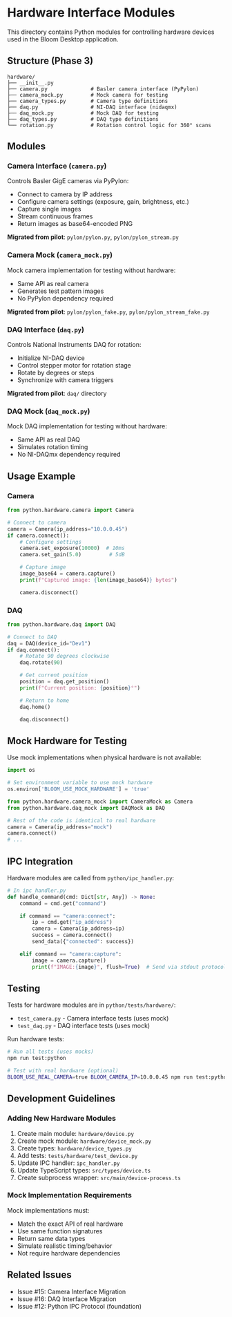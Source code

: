 # Hardware Interface Modules

This directory contains Python modules for controlling hardware devices used in the Bloom Desktop application.

## Structure (Phase 3)

```
hardware/
├── __init__.py
├── camera.py              # Basler camera interface (PyPylon)
├── camera_mock.py         # Mock camera for testing
├── camera_types.py        # Camera type definitions
├── daq.py                 # NI-DAQ interface (nidaqmx)
├── daq_mock.py            # Mock DAQ for testing
├── daq_types.py           # DAQ type definitions
└── rotation.py            # Rotation control logic for 360° scans
```

## Modules

### Camera Interface (`camera.py`)
Controls Basler GigE cameras via PyPylon:
- Connect to camera by IP address
- Configure camera settings (exposure, gain, brightness, etc.)
- Capture single images
- Stream continuous frames
- Return images as base64-encoded PNG

**Migrated from pilot**: `pylon/pylon.py`, `pylon/pylon_stream.py`

### Camera Mock (`camera_mock.py`)
Mock camera implementation for testing without hardware:
- Same API as real camera
- Generates test pattern images
- No PyPylon dependency required

**Migrated from pilot**: `pylon/pylon_fake.py`, `pylon/pylon_stream_fake.py`

### DAQ Interface (`daq.py`)
Controls National Instruments DAQ for rotation:
- Initialize NI-DAQ device
- Control stepper motor for rotation stage
- Rotate by degrees or steps
- Synchronize with camera triggers

**Migrated from pilot**: `daq/` directory

### DAQ Mock (`daq_mock.py`)
Mock DAQ implementation for testing without hardware:
- Same API as real DAQ
- Simulates rotation timing
- No NI-DAQmx dependency required

## Usage Example

### Camera
```python
from python.hardware.camera import Camera

# Connect to camera
camera = Camera(ip_address="10.0.0.45")
if camera.connect():
    # Configure settings
    camera.set_exposure(10000)  # 10ms
    camera.set_gain(5.0)         # 5dB

    # Capture image
    image_base64 = camera.capture()
    print(f"Captured image: {len(image_base64)} bytes")

    camera.disconnect()
```

### DAQ
```python
from python.hardware.daq import DAQ

# Connect to DAQ
daq = DAQ(device_id="Dev1")
if daq.connect():
    # Rotate 90 degrees clockwise
    daq.rotate(90)

    # Get current position
    position = daq.get_position()
    print(f"Current position: {position}°")

    # Return to home
    daq.home()

    daq.disconnect()
```

## Mock Hardware for Testing

Use mock implementations when physical hardware is not available:

```python
import os

# Set environment variable to use mock hardware
os.environ['BLOOM_USE_MOCK_HARDWARE'] = 'true'

from python.hardware.camera_mock import CameraMock as Camera
from python.hardware.daq_mock import DAQMock as DAQ

# Rest of the code is identical to real hardware
camera = Camera(ip_address="mock")
camera.connect()
# ...
```

## IPC Integration

Hardware modules are called from `python/ipc_handler.py`:

```python
# In ipc_handler.py
def handle_command(cmd: Dict[str, Any]) -> None:
    command = cmd.get("command")

    if command == "camera:connect":
        ip = cmd.get("ip_address")
        camera = Camera(ip_address=ip)
        success = camera.connect()
        send_data({"connected": success})

    elif command == "camera:capture":
        image = camera.capture()
        print(f"IMAGE:{image}", flush=True)  # Send via stdout protocol
```

## Testing

Tests for hardware modules are in `python/tests/hardware/`:
- `test_camera.py` - Camera interface tests (uses mock)
- `test_daq.py` - DAQ interface tests (uses mock)

Run hardware tests:
```bash
# Run all tests (uses mocks)
npm run test:python

# Test with real hardware (optional)
BLOOM_USE_REAL_CAMERA=true BLOOM_CAMERA_IP=10.0.0.45 npm run test:python
```

## Development Guidelines

### Adding New Hardware Modules

1. Create main module: `hardware/device.py`
2. Create mock module: `hardware/device_mock.py`
3. Create types: `hardware/device_types.py`
4. Add tests: `tests/hardware/test_device.py`
5. Update IPC handler: `ipc_handler.py`
6. Update TypeScript types: `src/types/device.ts`
7. Create subprocess wrapper: `src/main/device-process.ts`

### Mock Implementation Requirements

Mock implementations must:
- Match the exact API of real hardware
- Use same function signatures
- Return same data types
- Simulate realistic timing/behavior
- Not require hardware dependencies

## Related Issues

- Issue #15: Camera Interface Migration
- Issue #16: DAQ Interface Migration
- Issue #12: Python IPC Protocol (foundation)
